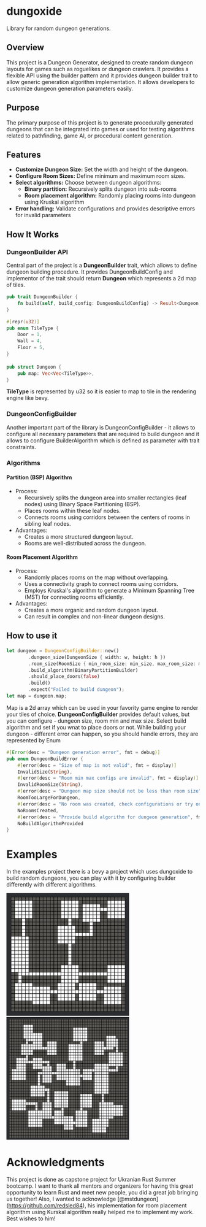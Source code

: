 # dungoxide
Library for random dungeon generations.
## Overview
This project is a Dungeon Generator, designed to create random dungeon layouts for games such as roguelikes or dungeon crawlers. It provides a flexible API using the builder pattern and it provides dungeon builder trait to allow generic generation algorithm implementation. It allows developers to customize dungeon generation parameters easily.

## Purpose
The primary purpose of this project is to generate procedurally generated dungeons that can be integrated into games or used for testing algorithms related to pathfinding, game AI, or procedural content generation.

## Features
- **Customize Dungeon Size:** Set the width and height of the dungeon.
- **Configure Room Sizes:** Define minimum and maximum room sizes.
- **Select algorithms:** Choose between dungeon algorithms:
  - **Binary partition:** Recursively splits dungeon into sub-rooms
  - **Room placement algorithm:** Randomly placing rooms into dungeon using Kruskal algorithm
- **Error handling:** Validate configurations and provides descriptive errors for invalid parameters

## How It Works

### DungeonBuilder API
Central part of the project is a **DungeonBuilder** trait, which allows to define dungeon building procedure.
It provides DungeonBuildConfig and implementor of the trait should return **Dungeon** which represents a 2d map of tiles.

```Rust
pub trait DungeonBuilder {
    fn build(self, build_config: DungeonBuildConfig) -> Result<Dungeon, DungeonBuildError>;
}
```

```Rust
#[repr(u32)]
pub enum TileType {
    Door = 1,
    Wall = 4,
    Floor = 5,
}

pub struct Dungeon {
    pub map: Vec<Vec<TileType>>,
}
```
**TileType** is represented by u32 so it is easier to map to tile in the rendering engine like bevy.

### DungeonConfigBuilder<BuilderAlgorithm>

Another important part of the library is DungeonConfigBuilder - it allows to configure all necessary parameters that are required to build dungeon and it allows to configure BuilderAlgorithm which is defined as parameter with trait constraints.

### Algorithms

#### Partition (BSP) Algorithm
- Process:
  - Recursively splits the dungeon area into smaller rectangles (leaf nodes) using Binary Space Partitioning (BSP).
  - Places rooms within these leaf nodes.
  - Connects rooms using corridors between the centers of rooms in sibling leaf nodes.
- Advantages:
  - Creates a more structured dungeon layout.
  - Rooms are well-distributed across the dungeon.

#### Room Placement Algorithm
- Process:
  - Randomly places rooms on the map without overlapping.
  - Uses a connectivity graph to connect rooms using corridors.
  - Employs Kruskal's algorithm to generate a Minimum Spanning Tree (MST) for connecting rooms efficiently.
- Advantages:
  - Creates a more organic and random dungeon layout.
  - Can result in complex and non-linear dungeon designs.

## How to use it

```Rust
let dungeon = DungeonConfigBuilder::new()
        .dungeon_size(DungeonSize { width: w, height: h })
        .room_size(RoomSize { min_room_size: min_size, max_room_size: max_size })
        .build_algorithm(BinaryPartitionBuilder)
        .should_place_doors(false)
        .build()
        .expect("Failed to build dungeon");
let map = dungeon.map;
```

Map is a 2d array which can be used in your favority game engine to render your tiles of choice.
**DungeonConfigBuilder** provides default values, but you can configure - dungeon size, room min and max size. Select build algorithm and set if you wnat to place doors or not.
While building your dungeon - different error can happen, so you should handle errors, they are represented by Enum

```Rust
#[Error(desc = "Dungeon generation error", fmt = debug)]
pub enum DungeonBuildError {
    #[error(desc = "Size of map is not valid", fmt = display)]
    InvalidSize(String),
    #[error(desc = "Room min max configs are invalid", fmt = display)]
    InvalidRoomSize(String),
    #[error(desc = "Dungeon map size should not be less than room size", fmt = display)]
    RoomTooLargeForDungeon,
    #[error(desc = "No room was created, check configurations or try one more time", fmt = display)]
    NoRoomsCreated,
    #[error(desc = "Provide build algorithm for dungeon generation", fmt = display)]
    NoBuildAlgorithmProvided
}
```

# Examples
In the examples project there is a bevy a project which uses dungoxide to build random dungeons, you can play with it by configuring builder differently with different algorithms.

<img src="https://github.com/olegtyshcneko/dungoxide/blob/bdc481687b0b2b35bbf0d18d8968a87d2d52a231/readme/binary_partition_example.png?raw=true" width="320" height="320" /> <img src="https://github.com/olegtyshcneko/dungoxide/blob/bdc481687b0b2b35bbf0d18d8968a87d2d52a231/readme/room_placement_example.png?raw=true" width="320" height="320" />

# Acknowledgments
This project is done as capstone project for Ukranian Rust Summer bootcamp. I want to thank all mentors and organizers for having this great opportunity to learn Rust and meet new people, you did a great job bringing us together!
Also, I wanted to acknowledge [@mstdungeon] (https://github.com/redsled84), his implementation for room placement algorithm using Kurskal algorithm really helped me to implement my work. Best wishes to him!
